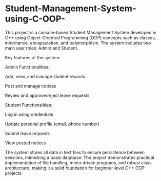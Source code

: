 # Student-Management-System-using-C-OOP-

This project is a console-based Student Management System developed in C++ using Object-Oriented Programming (OOP) concepts such as classes, inheritance, encapsulation, and polymorphism. The system includes two main user roles: Admin and Student.

Key features of the system:

Admin Functionalities:

Add, view, and manage student records

Post and manage notices

Review and approve/reject leave requests

Student Functionalities:

Log in using credentials

Update personal profile (email, phone number)

Submit leave requests

View posted notices

The system stores all data in text files to ensure persistence between sessions, mimicking a basic database. The project demonstrates practical implementation of file handling, menu-driven programs, and robust class architecture, making it a solid foundation for beginner-level C++ OOP projects.
